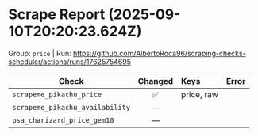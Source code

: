 # Scrape Report (2025-09-10T20:20:23.624Z)

Group: `price`  |  Run: https://github.com/AlbertoRoca96/scraping-checks-scheduler/actions/runs/17625754695

| Check | Changed | Keys | Error |
|---|:---:|:--|:--|
| `scrapeme_pikachu_price` | ✅ | price, raw |  |
| `scrapeme_pikachu_availability` | — |  |  |
| `psa_charizard_price_gem10` | — |  |  |
